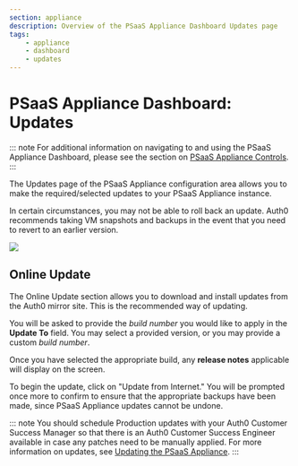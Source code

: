 ```yaml
---
section: appliance
description: Overview of the PSaaS Appliance Dashboard Updates page
tags:
    - appliance
    - dashboard
    - updates
---
```


# PSaaS Appliance Dashboard: Updates

::: note
  For additional information on navigating to and using the PSaaS Appliance Dashboard, please see the section on [PSaaS Appliance Controls](/appliance/dashboard#appliance-controls).
:::

The Updates page of the PSaaS Appliance configuration area allows you to make the required/selected updates to your PSaaS Appliance instance.

In certain circumstances, you may not be able to roll back an update. Auth0 recommends taking VM snapshots and backups in the event that you need to revert to an earlier version.

![](/media/articles/appliance/dashboard/updates.png)

## Online Update
The Online Update section allows you to download and install updates from the Auth0 mirror site. This is the recommended way of updating.

You will be asked to provide the *build number* you would like to apply in the **Update To** field. You may select a provided version, or you may provide a custom *build number*.

Once you have selected the appropriate build, any **release notes** applicable will display on the screen.

To begin the update, click on "Update from Internet." You will be prompted once more to confirm to ensure that the appropriate backups have been made, since PSaaS Appliance updates cannot be undone.

::: note
You should schedule Production updates with your Auth0 Customer Success Manager so that there is an Auth0 Customer Success Engineer available in case any patches need to be manually applied. For more information on updates, see [Updating the PSaaS Appliance](/appliance/admin/updating-the-appliance).
:::
